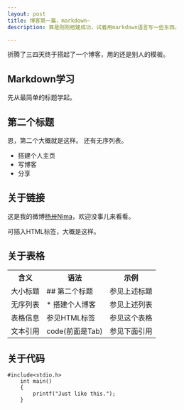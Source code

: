 ```yaml
---
layout: post
title: 博客第一篇，markdown~
description: 算是刚刚搭建成功，试着用markdown语言写一些东西。

---
```

折腾了三四天终于搭起了一个博客，用的还是别人的模板。

## Markdown学习

先从最简单的标题学起。

## 第二个标题

恩，第二个大概就是这样。
还有无序列表。

* 搭建个人主页
* 写博客
* 分享

## 关于链接

这是我的微博<a href="http://weibo.com/yycsxz">杨卅Nima</a>，欢迎没事儿来看看。

可插入HTML标签，大概是这样。

## 关于表格
<table>
<tr><th>含义</th><th>语法</th><th>示例</th></tr>
<tr><td>大小标题</td><td>## 第二个标题</td><td>参见上述标题</td></tr>
<tr><td>无序列表</td><td>* 搭建个人博客</td><td>参见上述列表</td></tr>
<tr><td>表格信息</td><td>参见HTML标签</td><td>参见这个表格</td></tr>
<tr><td>文本引用</td><td>	code(前面是Tab)</td><td>参见下面引用</td></tr>
</table>

## 关于代码
	#include<stdio.h>
		int main()
		{
			printf("Just like this.");
		}
